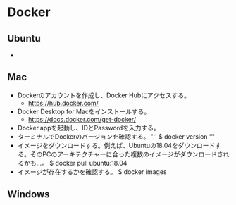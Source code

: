 # Docker
## Ubuntu
- 

## Mac
- Dockerのアカウントを作成し、Docker Hubにアクセスする。
  - https://hub.docker.com/
- Docker Desktop for Macをインストールする。
  - https://docs.docker.com/get-docker/
- Docker.appを起動し、IDとPasswordを入力する。
- ターミナルでDockerのバージョンを確認する。
'''
$ docker version
'''
- イメージをダウンロードする。例えば、Ubuntuの18.04をダウンロードする。そのPCのアーキテクチャーに合った複数のイメージがダウンロードされるかも…。
 $ docker pull ubuntu:18.04
- イメージが存在するかを確認する。
 $ docker images

## Windows

